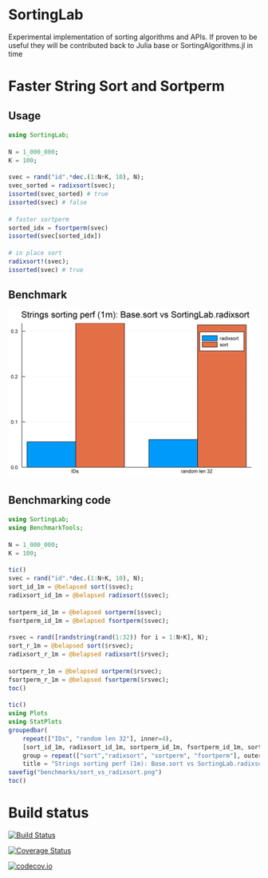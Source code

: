 # SortingLab
Experimental implementation of sorting algorithms and APIs. If proven to be useful they will be contributed back to Julia base or SortingAlgorithms.jl in time

# Faster String Sort and Sortperm

## Usage
```julia
using SortingLab;

N = 1_000_000;
K = 100;

svec = rand("id".*dec.(1:N÷K, 10), N);
svec_sorted = radixsort(svec);
issorted(svec_sorted) # true
issorted(svec) # false

# faster sortperm
sorted_idx = fsortperm(svec)
issorted(svec[sorted_idx])

# in place sort
radixsort!(svec);
issorted(svec) # true
```

## Benchmark
![Base.sort vs SortingLab.radixsort](benchmarks/sort_vs_radixsort.png)

## Benchmarking code
```julia
using SortingLab;
using BenchmarkTools;

N = 1_000_000;
K = 100;

tic()
svec = rand("id".*dec.(1:N÷K, 10), N);
sort_id_1m = @belapsed sort($svec);
radixsort_id_1m = @belapsed radixsort($svec);

sortperm_id_1m = @belapsed sortperm($svec);
fsortperm_id_1m = @belapsed fsortperm($svec);

rsvec = rand([randstring(rand(1:32)) for i = 1:N÷K], N);
sort_r_1m = @belapsed sort($rsvec);
radixsort_r_1m = @belapsed radixsort($rsvec);

sortperm_r_1m = @belapsed sortperm($rsvec);
fsortperm_r_1m = @belapsed fsortperm($rsvec);
toc()

tic()
using Plots
using StatPlots
groupedbar(
    repeat(["IDs", "random len 32"], inner=4), 
    [sort_id_1m, radixsort_id_1m, sortperm_id_1m, fsortperm_id_1m, sort_r_1m, radixsort_r_1m, sortperm_r_1m, fsortperm_r_1m], 
    group = repeat(["sort","radixsort", "sortperm", "fsortperm"], outer = 2),
    title = "Strings sorting perf (1m): Base.sort vs SortingLab.radixsort")
savefig("benchmarks/sort_vs_radixsort.png")
toc()
```


# Build status
[![Build Status](https://travis-ci.org/xiaodaigh/SortingLab.jl.svg?branch=master)](https://travis-ci.org/xiaodaigh/SortingLab.jl)

[![Coverage Status](https://coveralls.io/repos/xiaodaigh/SortingLab.jl/badge.svg?branch=master&service=github)](https://coveralls.io/github/xiaodaigh/SortingLab.jl?branch=master)

[![codecov.io](http://codecov.io/github/xiaodaigh/SortingLab.jl/coverage.svg?branch=master)](http://codecov.io/github/xiaodaigh/SortingLab.jl?branch=master)
